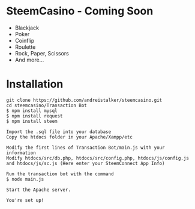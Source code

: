# SteemCasino - Coming Soon 
- Blackjack
- Poker
- Coinflip
- Roulette
- Rock, Paper, Scissors
- And more...

# Installation
```
git clone https://github.com/andreistalker/steemcasino.git
cd steemcasino/Transaction Bot
$ npm install mysql
$ npm install request
$ npm install steem

Import the .sql file into your database
Copy the htdocs folder in your Apache/Xampp/etc

Modify the first lines of Transaction Bot/main.js with your information
Modify htdocs/src/db.php, htdocs/src/config.php, htdocs/js/config.js and htdocs/js/sc.js (Here enter your SteemConnect App Info)

Run the transaction bot with the command
$ node main.js

Start the Apache server.

You're set up!
```
